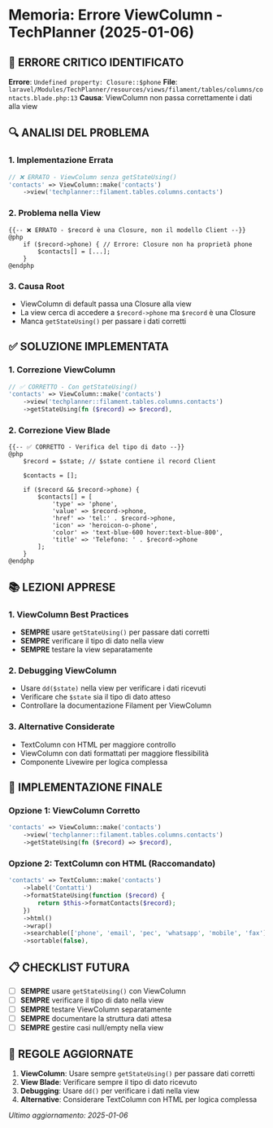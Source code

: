 # Memoria: Errore ViewColumn - TechPlanner (2025-01-06)

## 🚨 ERRORE CRITICO IDENTIFICATO

**Errore**: `Undefined property: Closure::$phone`
**File**: `laravel/Modules/TechPlanner/resources/views/filament/tables/columns/contacts.blade.php:13`
**Causa**: ViewColumn non passa correttamente i dati alla view

## 🔍 ANALISI DEL PROBLEMA

### 1. **Implementazione Errata**
```php
// ❌ ERRATO - ViewColumn senza getStateUsing()
'contacts' => ViewColumn::make('contacts')
    ->view('techplanner::filament.tables.columns.contacts')
```

### 2. **Problema nella View**
```blade
{{-- ❌ ERRATO - $record è una Closure, non il modello Client --}}
@php
    if ($record->phone) { // Errore: Closure non ha proprietà phone
        $contacts[] = [...];
    }
@endphp
```

### 3. **Causa Root**
- ViewColumn di default passa una Closure alla view
- La view cerca di accedere a `$record->phone` ma `$record` è una Closure
- Manca `getStateUsing()` per passare i dati corretti

## ✅ SOLUZIONE IMPLEMENTATA

### 1. **Correzione ViewColumn**
```php
// ✅ CORRETTO - Con getStateUsing()
'contacts' => ViewColumn::make('contacts')
    ->view('techplanner::filament.tables.columns.contacts')
    ->getStateUsing(fn ($record) => $record),
```

### 2. **Correzione View Blade**
```blade
{{-- ✅ CORRETTO - Verifica del tipo di dato --}}
@php
    $record = $state; // $state contiene il record Client
    
    $contacts = [];
    
    if ($record && $record->phone) {
        $contacts[] = [
            'type' => 'phone',
            'value' => $record->phone,
            'href' => 'tel:' . $record->phone,
            'icon' => 'heroicon-o-phone',
            'color' => 'text-blue-600 hover:text-blue-800',
            'title' => 'Telefono: ' . $record->phone
        ];
    }
@endphp
```

## 📚 LEZIONI APPRESE

### 1. **ViewColumn Best Practices**
- **SEMPRE** usare `getStateUsing()` per passare dati corretti
- **SEMPRE** verificare il tipo di dato nella view
- **SEMPRE** testare la view separatamente

### 2. **Debugging ViewColumn**
- Usare `dd($state)` nella view per verificare i dati ricevuti
- Verificare che `$state` sia il tipo di dato atteso
- Controllare la documentazione Filament per ViewColumn

### 3. **Alternative Considerate**
- TextColumn con HTML per maggiore controllo
- ViewColumn con dati formattati per maggiore flessibilità
- Componente Livewire per logica complessa

## 🔧 IMPLEMENTAZIONE FINALE

### Opzione 1: ViewColumn Corretto
```php
'contacts' => ViewColumn::make('contacts')
    ->view('techplanner::filament.tables.columns.contacts')
    ->getStateUsing(fn ($record) => $record),
```

### Opzione 2: TextColumn con HTML (Raccomandato)
```php
'contacts' => TextColumn::make('contacts')
    ->label('Contatti')
    ->formatStateUsing(function ($record) {
        return $this->formatContacts($record);
    })
    ->html()
    ->wrap()
    ->searchable(['phone', 'email', 'pec', 'whatsapp', 'mobile', 'fax'])
    ->sortable(false),
```

## 📋 CHECKLIST FUTURA

- [ ] **SEMPRE** usare `getStateUsing()` con ViewColumn
- [ ] **SEMPRE** verificare il tipo di dato nella view
- [ ] **SEMPRE** testare ViewColumn separatamente
- [ ] **SEMPRE** documentare la struttura dati attesa
- [ ] **SEMPRE** gestire casi null/empty nella view

## 🎯 REGOLE AGGIORNATE

1. **ViewColumn**: Usare sempre `getStateUsing()` per passare dati corretti
2. **View Blade**: Verificare sempre il tipo di dato ricevuto
3. **Debugging**: Usare `dd()` per verificare i dati nella view
4. **Alternative**: Considerare TextColumn con HTML per logica complessa

*Ultimo aggiornamento: 2025-01-06* 